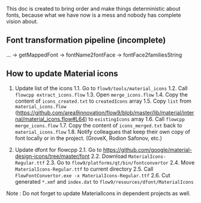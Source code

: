 This doc is created to bring order and make things deterministic about fonts, because what we have now is a mess and nobody has complete vision about.

Font transformation pipeline (incomplete)
-----------------------------------------

… → getMappedFont → fontName2fontFace → fontFace2familiesString


How to update Material icons
-----------------------------------------

1. Update list of the icons
	1.1. Go to `flow9/tools/material_icons`
	1.2. Call `flowcpp extract_icons.flow`
	1.3. Open `merge_icons.flow`
	1.4. Copy the content of `icons_created.txt` to `createdIcons` array
	1.5. Copy `list` from `material_icons.flow` (https://github.com/area9innovation/flow9/blob/master/lib/material/internal/material_icons.flow#L64) to `existingIcons` array
	1.6. Call `flowcpp merge_icons.flow`
	1.7. Copy the content of `icons_merged.txt` back to `material_icons.flow`
	1.8. Notify colleagues that keep their own copy of font locally or in the project. (GroveX, Rodion Safonov, etc.)

2. Update dfont for flowcpp
	2.1. Go to https://github.com/google/material-design-icons/tree/master/font
	2.2. Download `MaterialIcons-Regular.ttf`
	2.3. Go to `flow9/platforms/qt/bin/fontconvertor`
	2.4. Move `MaterialIcons-Regular.ttf` to current directory
	2.5. Call `FlowFontConvertor.exe -x MaterialIcons-Regular.ttf`
	2.6. Cut generated `*.xmf` and `index.dat` to `flow9/resources/dfont/MaterialIcons`

Note : Do not forget to update MaterialIcons in dependent projects as well.
